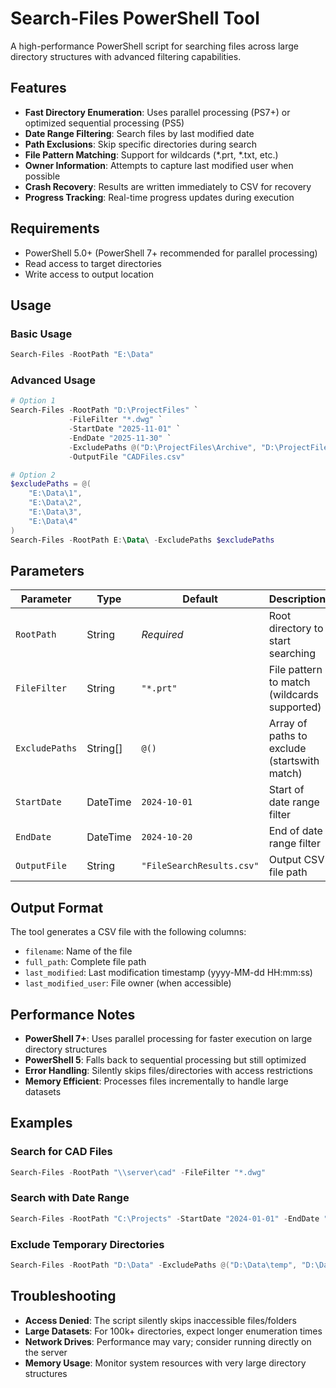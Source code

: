 # Search-Files PowerShell Tool

A high-performance PowerShell script for searching files across large directory structures with advanced filtering capabilities.

## Features

- **Fast Directory Enumeration**: Uses parallel processing (PS7+) or optimized sequential processing (PS5)
- **Date Range Filtering**: Search files by last modified date
- **Path Exclusions**: Skip specific directories during search
- **File Pattern Matching**: Support for wildcards (*.prt, *.txt, etc.)
- **Owner Information**: Attempts to capture last modified user when possible
- **Crash Recovery**: Results are written immediately to CSV for recovery
- **Progress Tracking**: Real-time progress updates during execution

## Requirements

- PowerShell 5.0+ (PowerShell 7+ recommended for parallel processing)
- Read access to target directories
- Write access to output location

## Usage

### Basic Usage
```powershell
Search-Files -RootPath "E:\Data"
```

### Advanced Usage
```powershell
# Option 1
Search-Files -RootPath "D:\ProjectFiles" `
             -FileFilter "*.dwg" `
             -StartDate "2025-11-01" `
             -EndDate "2025-11-30" `
             -ExcludePaths @("D:\ProjectFiles\Archive", "D:\ProjectFiles\Temp") `
             -OutputFile "CADFiles.csv"

# Option 2
$excludePaths = @(
	"E:\Data\1",
	"E:\Data\2",
	"E:\Data\3",
	"E:\Data\4"
)
Search-Files -RootPath E:\Data\ -ExcludePaths $excludePaths

```

## Parameters

| Parameter | Type | Default | Description |
|-----------|------|---------|-------------|
| `RootPath` | String | *Required* | Root directory to start searching |
| `FileFilter` | String | `"*.prt"` | File pattern to match (wildcards supported) |
| `ExcludePaths` | String[] | `@()` | Array of paths to exclude (startswith match) |
| `StartDate` | DateTime | `2024-10-01` | Start of date range filter |
| `EndDate` | DateTime | `2024-10-20` | End of date range filter |
| `OutputFile` | String | `"FileSearchResults.csv"` | Output CSV file path |

## Output Format

The tool generates a CSV file with the following columns:
- `filename`: Name of the file
- `full_path`: Complete file path
- `last_modified`: Last modification timestamp (yyyy-MM-dd HH:mm:ss)
- `last_modified_user`: File owner (when accessible)

## Performance Notes

- **PowerShell 7+**: Uses parallel processing for faster execution on large directory structures
- **PowerShell 5**: Falls back to sequential processing but still optimized
- **Error Handling**: Silently skips files/directories with access restrictions
- **Memory Efficient**: Processes files incrementally to handle large datasets

## Examples

### Search for CAD Files
```powershell
Search-Files -RootPath "\\server\cad" -FileFilter "*.dwg"
```

### Search with Date Range
```powershell
Search-Files -RootPath "C:\Projects" -StartDate "2024-01-01" -EndDate "2024-12-31"
```

### Exclude Temporary Directories
```powershell
Search-Files -RootPath "D:\Data" -ExcludePaths @("D:\Data\temp", "D:\Data\backup")
```

## Troubleshooting

- **Access Denied**: The script silently skips inaccessible files/folders
- **Large Datasets**: For 100k+ directories, expect longer enumeration times
- **Network Drives**: Performance may vary; consider running directly on the server
- **Memory Usage**: Monitor system resources with very large directory structures
